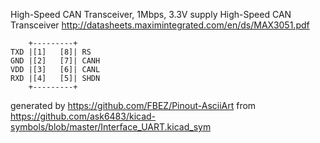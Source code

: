 High-Speed CAN Transceiver, 1Mbps, 3.3V supply
High-Speed CAN Transceiver
http://datasheets.maximintegrated.com/en/ds/MAX3051.pdf


	    +---------+
	TXD |[1]   [8]| RS
	GND |[2]   [7]| CANH
	VDD |[3]   [6]| CANL
	RXD |[4]   [5]| SHDN
	    +---------+


generated by https://github.com/FBEZ/Pinout-AsciiArt from https://github.com/ask6483/kicad-symbols/blob/master/Interface_UART.kicad_sym